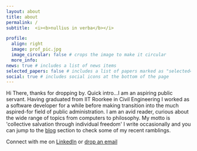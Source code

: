 ```yaml
---
layout: about
title: about
permalink: /
subtitle:  <i><b>nullius in verba</b></i>

profile:
  align: right
  image: prof_pic.jpg
  image_circular: false # crops the image to make it circular
  more_info:
news: true # includes a list of news items
selected_papers: false # includes a list of papers marked as "selected={true}"
social: true # includes social icons at the bottom of the page
---
```


Hi There, thanks for dropping by. Quick intro...I am an aspiring public servant. Having graduated from IIT Roorkee in Civil Engineering I worked as a software developer for a while before making transition into the much aspired-for field of public administration. 
I am an avid reader, curious about the wide range of topics from computers to philosophy. My motto is 'collective salvation through individual freedom'
I write occasionally and you can jump to the [blog](/blog/) section to check some of my recent ramblings.

Connect with me on  [LinkedIn](https://in.linkedin.com/in/muneebahmaddar) or [drop an email](mailto:muneebiitr@gmail.com)
